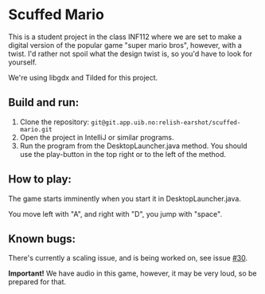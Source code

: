 # Scuffed Mario
This is a student project in the class INF112 where we are set to make a digital version of the popular game "super mario bros", however, with a twist. I'd rather not spoil what the design twist is, so you'd have to look for yourself.

We're using libgdx and Tilded for this project.

## Build and run:
1. Clone the repository: ```git@git.app.uib.no:relish-earshot/scuffed-mario.git```
2. Open the project in IntelliJ or similar programs.
3. Run the program from the DesktopLauncher.java method. You should use the play-button in the top right or to the left of the method.

## How to play:
The game starts imminently when you start it in DesktopLauncher.java.

You move left with "A", and right with "D", you jump with "space". 

## Known bugs:
There's currently a scaling issue, and is being worked on, see issue [#30](https://git.app.uib.no/relish-earshot/scuffed-mario/-/issues/30).

**Important!** We have audio in this game, however, it may be very loud, so be prepared for that.